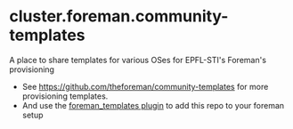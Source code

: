 # cluster.foreman.community-templates
A place to share templates for various OSes for EPFL-STI's Foreman's provisioning 

* See https://github.com/theforeman/community-templates for more provisioning templates.
* And use the [foreman_templates plugin](https://github.com/theforeman/foreman_templates) to add this repo to your foreman setup
